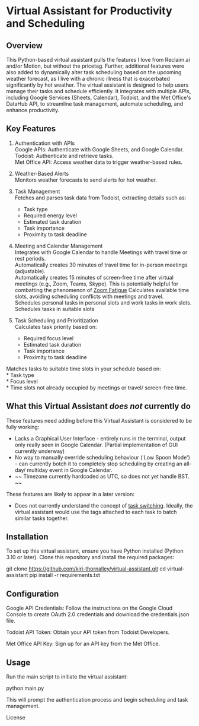 # Virtual Assistant for Productivity and Scheduling

## Overview
This Python-based virtual assistant pulls the features I love from Reclaim.ai and/or Motion, but without the pricetag. Further, additional features were also added to dynamically alter task scheduling based on the upcoming weather forecast, as I live with a chronic illness that is exacerbated significantly by hot weather. The virtual assistant is designed to help users manage their tasks and schedule efficiently. It integrates with multiple APIs, including Google Services (Sheets, Calendar), Todoist, and the Met Office's DataHub API, to streamline task management, automate scheduling, and enhance productivity.

## Key Features
1. Authentication with APIs  
  Google APIs: Authenticate with Google Sheets, and Google Calendar.  
  Todoist: Authenticate and retrieve tasks.  
  Met Office API: Access weather data to trigger weather-based rules.  
2. Weather-Based Alerts  
   Monitors weather forecasts to send alerts for hot weather.
3. Task Management  
Fetches and parses task data from Todoist, extracting details such as:  
    * Task type
    * Required energy level
    * Estimated task duration
    * Task importance
    * Proximity to task deadline

4. Meeting and Calendar Management  
Integrates with Google Calendar to handle Meetings with travel time or rest periods.  
Automatically creates 30 minutes of travel time for in-person meetings (adjustable).  
Automatically creates 15 minutes of screen-free time after virtual meetings (e.g., Zoom, Teams, Skype). This is potentially helpful for combatting the phenomenon of [Zoom Fatigue](https://pmc.ncbi.nlm.nih.gov/articles/PMC10198405/) 
Calculates available time slots, avoiding scheduling conflicts with meetings and travel.  
Schedules personal tasks in personal slots and work tasks in work slots.  
Schedules tasks in suitable slots

5. Task Scheduling and Prioritization  
Calculates task priority based on:  
    * Required focus level
    * Estimated task duration
    * Task importance
    * Proximity to task deadline

Matches tasks to suitable time slots in your schedule based on:  
    * Task type    
    * Focus level    
    * Time slots not already occupied by meetings or travel/ screen-free time.    

## What this Virtual Assistant _does not_ currently do
These features need adding before this Virtual Assistant is considered to be fully working:  
  * Lacks a Graphical User Interface - entirely runs in the terminal, output only really seen in Google Calendar. (Partial implementation of GUI currently underway)
  * No way to manually override scheduling behaviour ('Low Spoon Mode') - can currently botch it to completely stop scheduling by creating an all-day/ multiday event in Google Calendar.
  * ~~ Timezone currently hardcoded as UTC, so does not yet handle BST. ~~
     
These features are likely to appear in a later version:  
  * Does not currently understand the concept of [task switching](https://www.apa.org/topics/research/multitasking). Ideally, the virtual assistant would use the tags attached to each task to batch similar tasks together.


## Installation

To set up this virtual assistant, ensure you have Python installed (Python 3.10 or later). Clone this repository and install the required packages:

git clone https://github.com/kiri-thornalley/virtual-assistant.git
cd virtual-assistant
pip install -r requirements.txt

## Configuration

Google API Credentials: Follow the instructions on the Google Cloud Console to create OAuth 2.0 credentials and download the credentials.json file.

Todoist API Token: Obtain your API token from Todoist Developers.

Met Office API Key: Sign up for an API key from the Met Office.

## Usage

Run the main script to initiate the virtual assistant:

python main.py

This will prompt the authentication process and begin scheduling and task management.

License